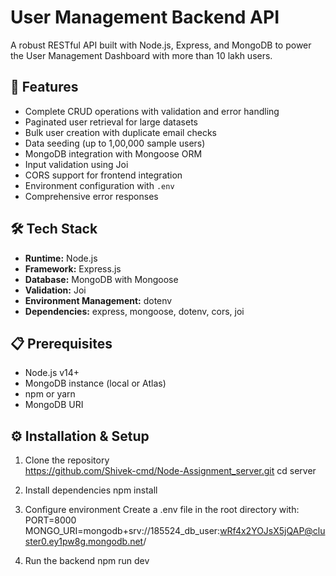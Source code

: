 # User Management Backend API

A robust RESTful API built with Node.js, Express, and MongoDB to power the User Management Dashboard with more than 10 lakh users.

## 🚀 Features

- Complete CRUD operations with validation and error handling  
- Paginated user retrieval for large datasets  
- Bulk user creation with duplicate email checks  
- Data seeding (up to 1,00,000 sample users)  
- MongoDB integration with Mongoose ORM  
- Input validation using Joi  
- CORS support for frontend integration  
- Environment configuration with `.env`  
- Comprehensive error responses  

## 🛠 Tech Stack

- **Runtime:** Node.js  
- **Framework:** Express.js  
- **Database:** MongoDB with Mongoose  
- **Validation:** Joi  
- **Environment Management:** dotenv  
- **Dependencies:** express, mongoose, dotenv, cors, joi  

## 📋 Prerequisites

- Node.js v14+  
- MongoDB instance (local or Atlas)  
- npm or yarn  
- MongoDB URI  

## ⚙️ Installation & Setup

1. Clone the repository  
   https://github.com/Shivek-cmd/Node-Assignment_server.git
   cd server

2. Install dependencies
   npm install

3. Configure environment
   Create a .env file in the root directory with:
   PORT=8000
   MONGO_URI=mongodb+srv://185524_db_user:wRf4x2YOJsX5jQAP@cluster0.ey1pw8g.mongodb.net/


4. Run the backend
   npm run dev